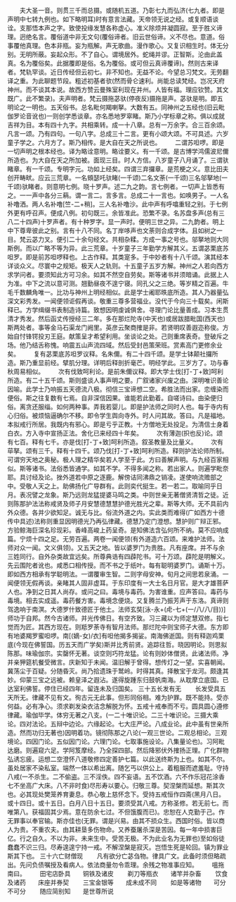 <!-- { "loadSidebar": true } -->
　　夫大圣一音。则贯三千而总摄。或随机五道。乃彰七九而弘济(七九者。即是声明中七转九例也。如下略明耳)时有意言法藏。天帝领无说之经。或复顺语谈诠。支那悟本声之字。致使投缘发慧各称虚心。准义除烦并凝圆寂。至于胜义谛理。迥绝名言。覆俗道中非无文句(覆俗谛者。旧云世俗谛。义不尽也。意道。俗事覆他真理。色本非瓶。妄为瓶解。声无歌曲。漫作歌心。又复识相生时。体无分别。无明所蔽。妄起众形。不了自心。谓境居外。蛇绳并谬。正智斯。沦由此盖真。名为覆俗矣。此据覆即是俗。名为覆俗。或可但云真谛覆谛)。然则古来译者。梵轨罕谈。近日传经但云初七。非不知也。无益不论。今望总习梵文。无劳翻译之重。为此聊题节段。粗述初基者欤(然而骨仑速利。尚能总读梵经。岂况天府神州。而不谈其本说。故西方赞云曼殊室利现在并州。人皆有福。理应钦赞。其文既广。此不繁录)。夫声明者。梵云摄拖苾驮(停夜反)摄拖是声。苾驮是明。即五明论之一明也。五天俗书。总名毗何羯喇拏。大数有五。同神州之五经也(旧云毗伽罗论音讹也)一则创学悉谈章。亦名悉地罗窣睹。斯乃小学标章之称。俱以成就吉祥为目。本有四十九字。共相乘转。成一十八章。总有一万余字。合三百余颂。凡言一颂。乃有四句。一句八字。总成三十二言。更有小颂大颂。不可具述。六岁童子学之。六月方了。斯乃相传。是大自在天之所说也。
　　二谓苏呾啰。即是一切声明之根本经也。译为略诠意明。略诠要义。有一千颂。是古博学鸿儒波尼儞所造也。为大自在天之所加被。面现三目。时人方信。八岁童子八月诵了。三谓驮睹章。有一千颂。专明字元。功如上经矣。四谓三弃攞章。是荒梗之义。意比田夫创开畴畎。应云三荒章。一名頞瑟吒驮睹(一千颂)二名文荼(一千颂)三名邬拏地(一千颂)驮睹者。则意明七例。晓十罗声。述二九之韵。言七例者。一切声上皆悉有之。一一声中各分三蕱。谓一言二。言多言。总成二十一言也。如唤男子。一人名补噜洒。两人名补噜[竺-二+稍]。三人名补噜沙。此中声有呼噏重轻之别。于七例外更有呼召声。便成八例。初句既三。余皆准此。恐繁不录。名苏盘多声(总有三八二十四声)十罗声者。有十种罗字。显一声时。便明三世之异。二九韵者。明上中下尊卑彼此之别。言有十八不同。名丁岸哆声也文荼则合成字体。且如树之一目。梵云苾力叉。便引二十余句经文。共相杂糅。方成一事之号也。邬拏地则大同斯例。而以广略不等为异。此三荒章。十岁童子三年勤学方解其义。五谓苾栗底苏呾罗。即是前苏呾啰释也。上古作释。其类寔多。于中妙者有十八千颂。演其经本详谈众义。尽寰中之规矩。极天人之轨则。十五童子五岁方解。神州之人若向西方求学问者。要须知此方可习余。如其不然空自劳矣。斯等诸书并须暗诵。此据上人为准。中下之流以意可测。翘勤昼夜不遑宁寝。同孔父之三绝。等岁精之百遍。牛毛千数麟角唯一。比功与神州上明经相似。此是学士阇耶昳底所造。其人乃器量弘深文彩秀发。一闻便领讵假再谈。敬重三尊多营福业。没代于今向三十载矣。闲斯释已。方学缉缀书表制造诗篇。致想因明虔诚俱舍。寻理门论比量善成。习本生贯清才秀发。然后函丈传授经三二年。多在那烂陀寺(中天也)或居跋腊毗国(西天也)斯两处者。事等金马石渠龙门阙里。英彦云聚商搉是非。若贤明叹善遐迩称俊。方始自忖锋锷投刃王庭。献策呈才希望利用。坐谈论之处。己则重席表奇。登破斥之场。他乃结舌称愧。响震五山声流四域。然后受封邑策荣班。赏素高门更修余业矣。
　　复有苾栗底苏呾罗议释。名朱儞。有二十四千颂。是学士钵颠社攞所造。斯乃重显前经。擘肌分理。详明后释剖折毫芒。明经学此。三岁方了。功与春秋周易相似。
　　次有伐致呵利论。是前朱儞议释。即大学士伐[打-丁+致]呵利所造。有二十五千颂。斯则盛谈人事声明之要。广叙诸家兴废之由。深明唯识善论因喻。此学士乃响振五天德流八极。彻信三宝谛想二空。希胜法而出家。恋缠染而便俗。斯之往复数有七焉。自非深信因果。谁能若此勤着。自嗟诗曰。由染便归俗。离贪还服缁。如何两种事。弄我若婴儿。即是护法师之同时人也。每于寺内有心归俗。被烦恼逼确尔不移。即令学生舆向寺外。时人问其故。答曰。凡是福地。本拟戒行所居。我既内有邪心。即是亏乎正教。十方僧地无处投足。为清信士身着白衣。方入寺中宣扬正法。舍化已来经四十年矣。
　　次有薄迦(抧也反)论。颂有七百。释有七千。亦是伐[打-丁+致]呵利所造。叙圣教量及比量义。
　　次有荜拏。颂有三千。释有十四千。颂乃伐[打-丁+致]呵利所造。释则护法论师所制。可谓穷天地之奥秘。极人理之精华矣若人学至于此。方曰善解声明。与九经百家相似。斯等诸书。法俗悉皆通学。如其不学。不得多闻之称。若出家人。则遍学毗奈耶。具讨经及论。挫外道若中原之逐鹿。解傍诘同沸鼎之销凌。遂使响流赡部之中。受敬人天之上。助佛扬化广导群有。此则奕代挺生。若一若二。取喻同乎日月。表况譬之龙象。斯乃远则龙猛提婆马鸣之类。中则世亲无著僧贤清哲之徒。近则陈那护法法称戒贤及师子月安慧德慧慧护德光胜光之辈。斯等大师。无不具前内外众德。各并少欲知足。诚无与比。俗流外道之内。实此类而难得(广如西方十德传中具述)法称则重显因明德光乃再弘律藏。德慧乃定门澄想。慧护则广辩正邪。方验鲸海巨深名珍现彩。香峰高峻上药呈奇。是知佛法含弘何所不纳。莫不应响成篇。宁烦十四之足。无劳百遍。两卷一闻便领(有外道造六百颂。来难护法师。法师对众一闻。文义俱领)。又五天之地。皆以婆罗门为贵胜。凡有座席。并不与余三姓同行。自外杂类故宜远矣。所尊典诰有四薜陀书。可十万颂。薜陀是明解义。先云围陀者讹也。咸悉口相传授。而不书之于纸叶。每有聪明婆罗门。诵斯十万。即如西方相承有学聪明法。一谓覆审生智。二则字母安神。旬月之间思若泉涌。一闻便领无假再谈。亲睹其人固非虚耳。于东印度有一大士名日月官。是大才雄菩萨人也。净到之日其人尚存。或问之曰。毒境与毒药。为害谁重。应声答曰。毒药与毒境。相去实成遥。毒药餐方害。毒境念便烧。又复腾兰乃振芳声于东洛。真谛则驾逸响于南溟。大德罗什致德匠于他土。法师玄奘[泳-永+(虍-七+(一/八/八/目))]师功于自邦。然今古诸师。并光传佛日。有空齐致。习三藏以为师定慧双修。指七觉而为匠。其西方现在。则羝罗荼寺有智月法师。那烂陀中则宝师子大德。东方即有地婆羯罗蜜呾啰。南[(嫡-女)/衣]有呾他揭多揭娑。南海佛逝国。则有释迦鸡栗底(今现在佛誓国。历五天而广学矣)斯并比秀前贤。追踪往哲。晓因明论。则思拟陈那。味瑜伽宗。实罄怀无著。谈空则巧符龙猛。论有则妙体僧贤。此诸法师。净并亲狎筵机餐受微言。庆新知于未闻。温旧解于曾得。想传灯之一望。实喜朝闻。冀荡尘于百疑。分随昏灭。尚乃拾遗珠于鹫岭。时得其真。择散宝于龙河。颇逢其妙。仰蒙三宝之远被。赖皇泽之遐沾。遂得旋踵东归鼓帆南海。从耽摩立底国。已达室利佛誓。停住已经四年。留连未及归国矣。
三十五长发有无
　　长发受具五天所无。律藏不见有文。徇古元无此事。但形同俗相。难为护罪。既不能持。受亦何益。必有净心。须求剃发染衣洁念解脱为怀。五戒十戒奉而不亏。圆具圆心遵修律藏。瑜伽毕学。体穷无著之八支。(一二十唯识论。二三十唯识论。三摄大乘论。四对法论。五辩中边论。六缘起论。七大庄严论。八成业论。此中虽有世亲所造。然而功归无著也)因明着功。镜彻陈那之八论(一观三世论。二观总相论。三观境论。四因门论。五似因门论。六理门论。七取事施设论。八集量论也)。习阿毗达磨。则遍窥六足。学阿笈摩经。乃全探四部。然后降邪伏外搉扬正理。广化群物弘诱忘疲。运想二空澄怀八道敬修四定善护七篇。以此送终斯为上也。如其不尔。虽处居家不染私室。端然一体以希出离。随乞丐以供公上。着粗服而遮羞耻。守持八戒(一不杀生。二不偷盗。三不淫佚。四不妄语。五不饮酒。六不作乐冠花涂香七不坐高广大床。八不非时食)尽形寿以要心。归敬三尊。契涅槃而延想。斯其次也。必其现处樊笼养育妻息。恭心敬上慈怀念下。受持五戒恒作四斋(黑月八日。或十四日。或十五日。白月八日十五日。要须受其八戒。方称圣修。若无前七。而唯第八。获福固其少焉。意在防余七过。不但饿腹而已)。忠恕在人克勤于己。作无罪事以奉官输。斯亦佳也(无罪。谓是兴易。由其不损众生。西国时俗。皆以商人为贵。不重农夫。由其耕垦多伤物命。又养蚕屠杀深是苦因。每一年中损害巨亿。行之自久。不以为非。未来生中。受苦无极。不为此业名为无罪也)至如俗徒蠢蠢不识三归。尽寿遑遑宁持一戒。不解涅槃是寂灭。岂悟生死是轮回。镇为罪业斯其下也。
三十六亡财僧现
　　凡有欲分亡苾刍物。律具广文。此备时须但略疏出。先问负债嘱授及看病人。依法商量勿令乖理。余残之物准事应知。
　　嗢拖南曰。
　　田宅店卧具　　铜铁及诸皮
　　剃刀等瓶衣　　诸竿并杂畜
　　饮食及诸药　　床座并券契
　　三宝金银等　　成未成不同
　　如是等诸物　　可分不可分
　　随应简别知　　是世尊所说
